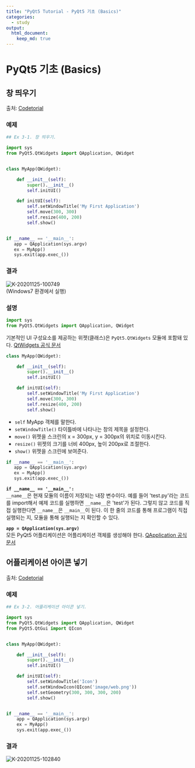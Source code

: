 ```yaml
---
title: "PyQt5 Tutorial - PyQt5 기초 (Basics)"
categories:
  - study
output: 
  html_document:
    keep_md: true
---
```


# PyQt5 기초 (Basics)

## 창 띄우기
출처: [Codetorial](https://codetorial.net/pyqt5/basics/opening.html)

### 예제


```python
## Ex 3-1. 창 띄우기.

import sys
from PyQt5.QtWidgets import QApplication, QWidget


class MyApp(QWidget):

    def __init__(self):
        super().__init__()
        self.initUI()

    def initUI(self):
        self.setWindowTitle('My First Application')
        self.move(300, 300)
        self.resize(400, 200)
        self.show()


if __name__ == '__main__':
   app = QApplication(sys.argv)
   ex = MyApp()
   sys.exit(app.exec_())
```

### 결과  
![K-20201125-100749](https://user-images.githubusercontent.com/72365720/100169145-185d2980-2f06-11eb-8548-742228d268da.png)  
(Windows7 환경에서 실행)

### 설명


```python
import sys
from PyQt5.QtWidgets import QApplication, QWidget
```

기본적인 UI 구성요소를 제공하는 위젯(클래스)은 `PyQt5.QtWidgets` 모듈에 포함돼 있다. [QtWidgets 공식 문서](https://doc.qt.io/qt-5/qtwidgets-index.html)


```python
class MyApp(QWidget):

    def __init__(self):
        super().__init__()
        self.initUI()

    def initUI(self):
        self.setWindowTitle('My First Application')
        self.move(300, 300)
        self.resize(400, 200)
        self.show()
```

- `self` MyApp 객체를 말한다.
- `setWindowTitle()` 타이틀바에 나타나는 창의 제목을 설정한다.
- `move()` 위젯을 스크린의 x = 300px, y = 300px의 위치로 이동시킨다.
- `resize()` 위젯의 크기를 너비 400px, 높이 200px로 조절한다.
- `show()` 위젯을 스크린에 보여준다.


```python
if __name__ == '__main__':
   app = QApplication(sys.argv)
   ex = MyApp()
   sys.exit(app.exec_())
```

**`if __name__ == '__main__':`**  
`__name__`은 현재 모듈의 이름이 저장되는 내장 변수이다. 예를 들어 'test.py'라는 코드를 import해서 예제 코드를 실행하면 `__name__`은 'test'가 된다. 그렇지 않고 코드를 직접 실행한다면 `__name__`은 `__main__`이 된다. 이 한 줄의 코드를 통해 프로그램이 직접 실행되는 지, 모듈을 통해 실행되는 지 확인할 수 있다.  

**`app = QApplication(sys.argv)`**  
모든 PyQt5 어플리케이션은 어플리케이션 객체를 생성해야 한다. [QApplication 공식 문서](https://doc.qt.io/qt-5/qapplication.html)

## 어플리케이션 아이콘 넣기
출처: [Codetorial](https://codetorial.net/pyqt5/basics/icon.html)

### 예제


```python
## Ex 3-2. 어플리케이션 아이콘 넣기.

import sys
from PyQt5.QtWidgets import QApplication, QWidget
from PyQt5.QtGui import QIcon


class MyApp(QWidget):

    def __init__(self):
        super().__init__()
        self.initUI()

    def initUI(self):
        self.setWindowTitle('Icon')
        self.setWindowIcon(QIcon('image/web.png'))
        self.setGeometry(300, 300, 300, 200)
        self.show()


if __name__ == '__main__':
    app = QApplication(sys.argv)
    ex = MyApp()
    sys.exit(app.exec_())
```

### 결과

![K-20201125-102840](https://user-images.githubusercontent.com/72365720/100170477-206a9880-2f09-11eb-90ac-08ae42a02a40.png)
